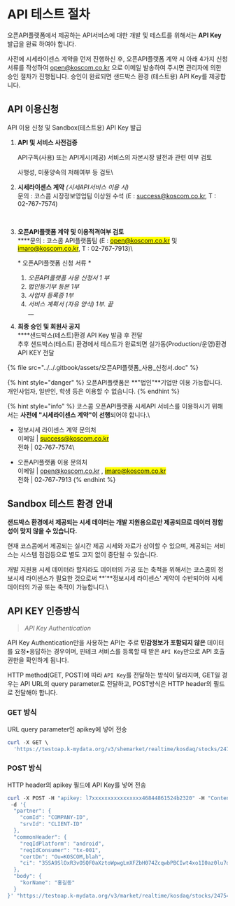# API 테스트 절차

오픈API플랫폼에서 제공하는 API서비스에 대한 개발 및 테스트를 위해서는  **API Key** 발급을 완료 하여야 합니다.

사전에 시세라이센스 계약을 먼저 진행하신 후, 오픈API플랫폼 계약 시 아래 4가지 신청 서류를 작성하여 open@koscom.co.kr 으로 이메일 발송하여 주시면 관리자에 의한 승인 절차가 진행됩니다. 승인이 완료되면 샌드박스 환경 (테스트용) API Key를 제공합니다.



## API 이용신청

API 이용 신청 및 Sandbox(테스트용) API Key 발급

1.  **API 및 서비스 사전검증**

    API구독(사용) 또는 API게시(제공) 서비스의 자본시장 발전과 관련 여부 검토

    사행성, 미풍양속의 저해여부 등 검토\

2.  **시세라이센스 계약** _(시세API서비스 이용 시)_\
    문의 : 코스콤 시장정보영업팀 이상원 수석 (E : [success@koscom.co.kr](mailto:success@koscom.co.kr), T : 02-767-7574)

    ​
3.  **오픈API플랫폼 계약 및 이용적격여부 검토**\
    ****문의 : 코스콤 API플랫폼팀 (E : <mark style="color:blue;">open@koscom.co.kr</mark> 및 <mark style="color:blue;">imaro@koscom.co.kr</mark>, T : 02-767-7913)\


    \* 오픈API플랫폼 신청 서류 \*

    1. _오픈API플랫폼 사용 신청서 1 부_
    2. _법인등기부 등본 1부_
    3. _사업자 등록증 1부_
    4. _서비스 계획서 (자유 양식) 1부. 끝_\
       __
4. **최종 승인 및 회원사 공지**\
   ****샌드박스(테스트)환경 API Key 발급 후 전달\
   추후 샌드박스(테스트) 환경에서 테스트가 완료되면 실가동(Production/운영)환경 API KEY 전달

{% file src="../../.gitbook/assets/오픈API플랫폼_사용_신청서.doc" %}

{% hint style="danger" %}
오픈API플랫폼은 **"법인"**기업만 이용 가능합니다. \
개인사업자, 일반인, 학생 등은 이용할 수 없습니다.
{% endhint %}

{% hint style="info" %}
코스콤 오픈API플랫폼 시세API 서비스를 이용하시기 위해서는 **사전에  "시세라이센스 계약"이 선행**되어야 합니다.\


* 정보시세 라이센스 계약 문의처\
  이메일   |    <mark style="color:blue;">success@koscom.co.kr</mark>\
  전화       |    02-767-7574\

* 오픈API플랫폼 이용 문의처\
  &#x20;이메일  |    [open@koscom.co.kr](mailto:open@koscom.co.kr) , <mark style="color:blue;">imaro@koscom.co.kr</mark>\
  &#x20;전화      |    02-767-7913
{% endhint %}



## Sandbox 테스트 환경 안내

**샌드박스 환경에서 제공되는 시세 데이터는 개발 지원용으로만 제공되므로 데이터 정합성이 맞지 않을 수 있습니다.**

현재 코스콤에서 제공되는 실시간 제공 시세와 자료가 상이할 수 있으며, 제공되는 서비스는 시스템 점검등으로 별도 고지 없이 중단될 수 있습니다.

개발 지원용 시세 데이터라 할지라도 데이터의 가공 또는 축적을 위해서는 코스콤의 정보시세 라이센스가 필요한 것으로써 **'**정보시세 라이센스' 계약이 수반되어야 시세 데이터의 가공 또는 축적이 가능합니다.\




## API KEY 인증방식

> _API Key Authentication_

API Key Authentication만을 사용하는 API는 주로 **민감정보가 포함되지 않은** 데이터를 요청•응답하는 경우이며, 핀테크 서비스를 등록할 때 받은 `API Key`만으로 API 호출권한을 확인하게 됩니다.

HTTP method(GET, POST)에 따라 `API Key`를 전달하는 방식이 달라지며, GET일 경우는 API URL의 query parameter로 전달하고, POST방식은 HTTP header의 필드로 전달해야 합니다.&#x20;

### GET 방식

URL query parameter인 apikey에 넣어 전송

```powershell
curl -X GET \
  'https://testoap.k-mydata.org/v3/shemarket/realtime/kosdaq/stocks/247540/price?apikey=l7xxxxxxxxxxxxxx48c982eb192ac98e206'
```

### POST 방식

HTTP header의 apikey 필드에 API Key를 넣어 전송

```powershell
curl -X POST -H "apikey: l7xxxxxxxxxxxxxxxx46844861524b2320" -H "Content-Type: application/json" -H "Cache-Control: no-cache" -H 
 -d '{
  "partner": {
    "comId": "COMPANY-ID",
    "srvId": "CLIENT-ID"
  },
  "commonHeader": {
    "reqIdPlatform": "android",
    "reqIdConsumer": "tx-001",
    "certDn": "Ou=KOSCOM,blah",
    "ci": "35SA9SlOxR3vOSQF0aXztoWpwgLmXFZbH074ZcqwbPBCIwt4xo1I0az0lu7qp5nuDRs78QNJxAnZk5SP/XB8Yw=="
  },
  "body": {
    "korName": "홍길동"
  }
}' "https://testoap.k-mydata.org/v3/market/realtime/kosdaq/stocks/247540/price"
```



